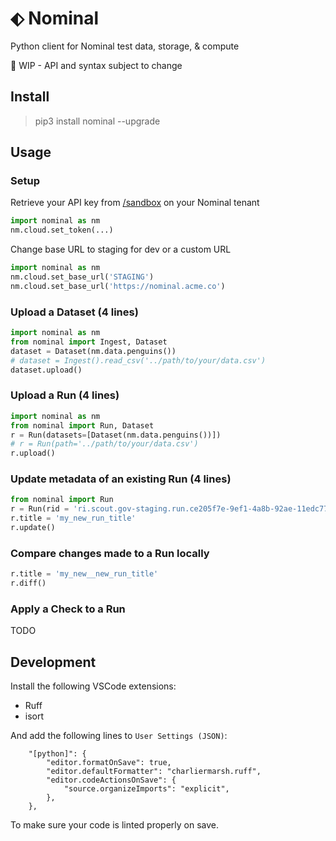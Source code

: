 # ⬖ Nominal
Python client for Nominal test data, storage, &amp; compute

🚧 WIP - API and syntax subject to change

## Install

> pip3 install nominal --upgrade

## Usage

### Setup

Retrieve your API key from [/sandbox](https://app.gov.nominal.io/sandbox) on your Nominal tenant

```py
import nominal as nm
nm.cloud.set_token(...)
```

Change base URL to staging for dev or a custom URL

```py
import nominal as nm
nm.cloud.set_base_url('STAGING')
nm.cloud.set_base_url('https://nominal.acme.co')
```

### Upload a Dataset (4 lines)

```py
import nominal as nm
from nominal import Ingest, Dataset
dataset = Dataset(nm.data.penguins())
# dataset = Ingest().read_csv('../path/to/your/data.csv')
dataset.upload()
```

### Upload a Run (4 lines)

```py
import nominal as nm
from nominal import Run, Dataset
r = Run(datasets=[Dataset(nm.data.penguins())])
# r = Run(path='../path/to/your/data.csv')
r.upload()
```

### Update metadata of an existing Run (4 lines)

```py
from nominal import Run
r = Run(rid = 'ri.scout.gov-staging.run.ce205f7e-9ef1-4a8b-92ae-11edc77441c6')
r.title = 'my_new_run_title'
r.update()
```

### Compare changes made to a Run locally

```py
r.title = 'my_new__new_run_title'
r.diff()
```

### Apply a Check to a Run

TODO

## Development

Install the following VSCode extensions:

- Ruff
- isort

And add the following lines to `User Settings (JSON)`:

```
    "[python]": {
        "editor.formatOnSave": true,
        "editor.defaultFormatter": "charliermarsh.ruff",
        "editor.codeActionsOnSave": {
            "source.organizeImports": "explicit",
        },
    },
```

To make sure your code is linted properly on save.
